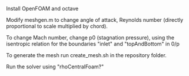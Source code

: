 Install OpenFOAM and octave

Modify meshgen.m to change angle of attack, Reynolds number (directly proportional to scale multiplied by chord).

To change Mach number, change p0 (stagnation pressure), using the isentropic relation for the boundaries "inlet" and "topAndBottom" in 0/p 

To generate the mesh run create_mesh.sh in the repository folder.

Run the solver using "rhoCentralFoam?"
